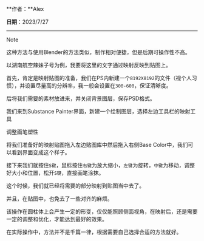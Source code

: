 **作者：**Alex

**日期**：2023/7/27

---

>[!note]
>这种方法与使用Blender的方法类似，制作相对便捷，但是后期可操作性不高。

以湖南航空辣妹子号为例，我要将这里的文字通过映射反映到贴图上。



首先，肯定是映射贴图的准备，我们在PS内新建一个`8192X8192`的文件（视个人习惯），并设置尽量高的分辨率，我一般会设置在`300-600`，保证清晰度。

后将我们需要的素材放进来，并关闭背景图层，保存PSD格式。



我们来到Substance Painter界面，新建一个绘制图层，选择左边工具栏的映射工具



调整画笔塑性



将我们准备好的映射贴图拖入左边贴图库中然后拖入右侧Base Color中，我们可以看到界面变成这个样子。



接下来我们就按住`S键`，鼠标按住`右键`为放大缩小，`左键`为旋转，`中键`为移动，调整好大小和位置，松开`S键`，直接画笔涂抹。

这个时候，我们就已经将需要的部分映射到贴图当中去了。



并且，在贴图中，也免去了一些对齐的麻烦。



该操作在圆柱体上会产生一定的形变，仅仅能照顾侧面视角，在映射后，还是需要一定的调整和优化，才能达到最好的效果。

在实际操作中，方法并不是千篇一律，根据需要自己选择合适的方法就好。

